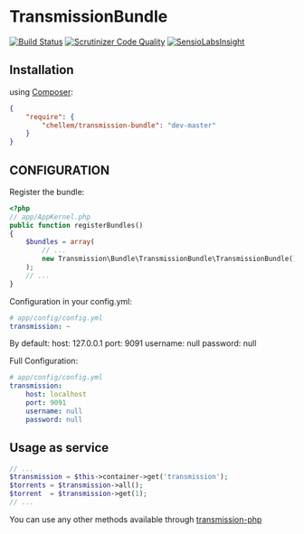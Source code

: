 # TransmissionBundle

[![Build Status](https://travis-ci.org/chellem/TransmissionBundle.svg?branch=master)](https://travis-ci.org/chellem/TransmissionBundle) [![Scrutinizer Code Quality](https://scrutinizer-ci.com/g/chellem/TransmissionBundle/badges/quality-score.png?s=85b850e0b18417ea5ac5237548c48ba63bb0a7cd)](https://scrutinizer-ci.com/g/chellem/TransmissionBundle/) [![SensioLabsInsight](https://insight.sensiolabs.com/projects/77fcc833-47bc-45c3-aaaf-1662a74f309d/mini.png)](https://insight.sensiolabs.com/projects/77fcc833-47bc-45c3-aaaf-1662a74f309d)

## Installation

using [Composer](https://getcomposer.org):

```json
{
    "require": {
        "chellem/transmission-bundle": "dev-master"
    }
}
```

## CONFIGURATION
Register the bundle:

```php
<?php
// app/AppKernel.php
public function registerBundles()
{
    $bundles = array(
        // ...
        new Transmission\Bundle\TransmissionBundle\TransmissionBundle(),
    );
    // ...
}
```

Configuration in your config.yml:

```yaml
# app/config/config.yml
transmission: ~
```
By default:
    host: 127.0.0.1
    port: 9091
    username: null
    password: null

Full Configuration:

```yaml
# app/config/config.yml
transmission:
    host: localhost
    port: 9091
    username: null
    password: null
```


## Usage as service

```php
// ...
$transmission = $this->container->get('transmission');
$torrents = $transmission->all();
$torrent  = $transmission->get(1);
// ...
```

You can use any other methods available through [transmission-php](https://github.com/kleiram/transmission-php)
